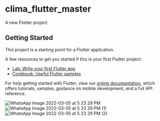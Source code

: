 # clima_flutter_master

A new Flutter project.

## Getting Started

This project is a starting point for a Flutter application.

A few resources to get you started if this is your first Flutter project:

- [Lab: Write your first Flutter app](https://flutter.dev/docs/get-started/codelab)
- [Cookbook: Useful Flutter samples](https://flutter.dev/docs/cookbook)

For help getting started with Flutter, view our
[online documentation](https://flutter.dev/docs), which offers tutorials,
samples, guidance on mobile development, and a full API reference.


![WhatsApp Image 2022-03-05 at 5 23 29 PM](https://user-images.githubusercontent.com/49532354/156882151-9766b4da-c1a8-44fd-8d97-9f2486af3bfa.jpeg)
![WhatsApp Image 2022-03-05 at 5 23 29 PM (1)](https://user-images.githubusercontent.com/49532354/156882157-6f662cc4-ce0e-4ceb-97f7-48a0bccd2294.jpeg)
![WhatsApp Image 2022-03-05 at 5 23 29 PM (2)](https://user-images.githubusercontent.com/49532354/156882160-fcd82eb3-da41-4946-9a45-7f10a36e5e0e.jpeg)

